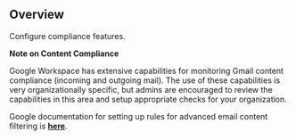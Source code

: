 ## Overview

Configure compliance features.

**Note on Content Compliance**

Google Workspace has extensive capabilities for monitoring Gmail content compliance (incoming and outgoing mail). The use of these capabilities is very organizationally specific, but admins are encouraged to review the capabilities in this area and setup appropriate checks for your organization.

Google documentation for setting up rules for advanced email content filtering is **[here](https://apps.google.com/supportwidget/articlehome?article_url=https%3A%2F%2Fsupport.google.com%2Fa%2Fanswer%2F1346934&assistant_id=generic-unu&product_context=1346934&product_name=UnuFlow&trigger_context=a)**.
